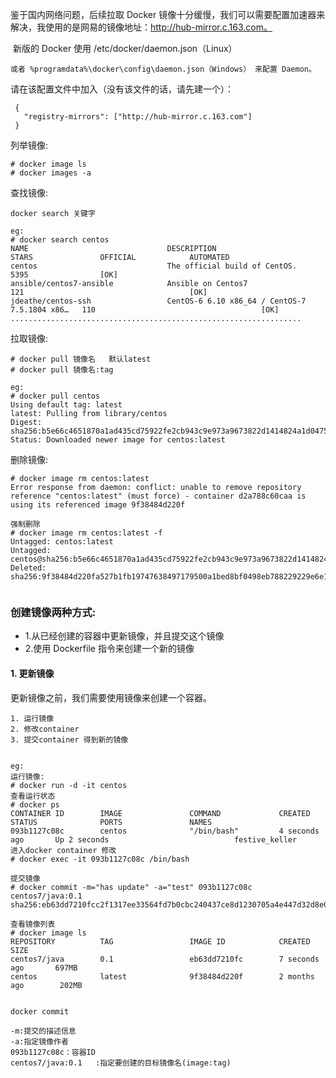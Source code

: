 鉴于国内网络问题，后续拉取 Docker 镜像十分缓慢，我们可以需要配置加速器来解决，我使用的是网易的镜像地址：http://hub-mirror.c.163.com。

​	新版的 Docker 使用 /etc/docker/daemon.json（Linux）

 	或者 %programdata%\docker\config\daemon.json（Windows） 来配置 Daemon。

请在该配置文件中加入（没有该文件的话，请先建一个）：

 ```
  {
    "registry-mirrors": ["http://hub-mirror.c.163.com"]
  }
 ```



列举镜像:

```
# docker image ls
# docker images -a
```



查找镜像:

```
docker search 关键字

eg:
# docker search centos
NAME                               DESCRIPTION                                     STARS               OFFICIAL            AUTOMATED
centos                             The official build of CentOS.                   5395                [OK]                
ansible/centos7-ansible            Ansible on Centos7                              121                                     [OK]
jdeathe/centos-ssh                 CentOS-6 6.10 x86_64 / CentOS-7 7.5.1804 x86…   110                                     [OK]
.................................................................

```



拉取镜像:

```
# docker pull 镜像名   默认latest
# docker pull 镜像名:tag

eg:
# docker pull centos
Using default tag: latest
latest: Pulling from library/centos
Digest: sha256:b5e66c4651870a1ad435cd75922fe2cb943c9e973a9673822d1414824a1d0475
Status: Downloaded newer image for centos:latest

```

删除镜像:

```
# docker image rm centos:latest
Error response from daemon: conflict: unable to remove repository reference "centos:latest" (must force) - container d2a788c60caa is using its referenced image 9f38484d220f

强制删除
# docker image rm centos:latest -f
Untagged: centos:latest
Untagged: centos@sha256:b5e66c4651870a1ad435cd75922fe2cb943c9e973a9673822d1414824a1d0475
Deleted: sha256:9f38484d220fa527b1fb19747638497179500a1bed8bf0498eb788229229e6e1


```



### 创建镜像两种方式:

- 1.从已经创建的容器中更新镜像，并且提交这个镜像
- 2.使用 Dockerfile 指令来创建一个新的镜像



#### 1. 更新镜像

更新镜像之前，我们需要使用镜像来创建一个容器。

```
1. 运行镜像
2. 修改container
3. 提交container 得到新的镜像


eg:
运行镜像:
# docker run -d -it centos
查看运行状态
# docker ps
CONTAINER ID        IMAGE               COMMAND             CREATED             STATUS              PORTS               NAMES
093b1127c08c        centos              "/bin/bash"         4 seconds ago       Up 2 seconds                            festive_keller
进入docker container 修改
# docker exec -it 093b1127c08c /bin/bash

提交镜像
# docker commit -m="has update" -a="test" 093b1127c08c centos7/java:0.1
sha256:eb63dd7210fcc2f1317ee33564fd7b0cbc240437ce8d1230705a4e447d32d8e0

查看镜像列表
# docker image ls
REPOSITORY          TAG                 IMAGE ID            CREATED             SIZE
centos7/java        0.1                 eb63dd7210fc        7 seconds ago       697MB
centos              latest              9f38484d220f        2 months ago        202MB


```

```
docker commit

-m:提交的描述信息
-a:指定镜像作者
093b1127c08c：容器ID
centos7/java:0.1   :指定要创建的目标镜像名(image:tag)

```

